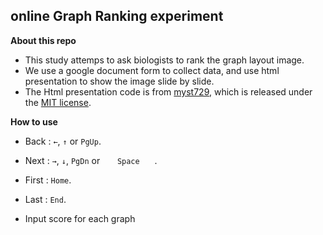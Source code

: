 online Graph Ranking experiment
---------------------------

**About this repo**

+ This study attemps to ask biologists to rank the graph layout image.
+ We use a google document form to collect data, and use html presentation to show the image slide by slide.
+ The Html presentation code is from  [myst729](http://myst729.github.io/Presentation/), which is released under the [MIT license](http://opensource.org/licenses/MIT).


**How to use**

+ Back  : `←`, `↑` or `PgUp`.
+ Next  : `→`, `↓`, `PgDn` or `　　Space　　`.
+ First : `Home`.
+ Last  : `End`.

+ Input score for each graph